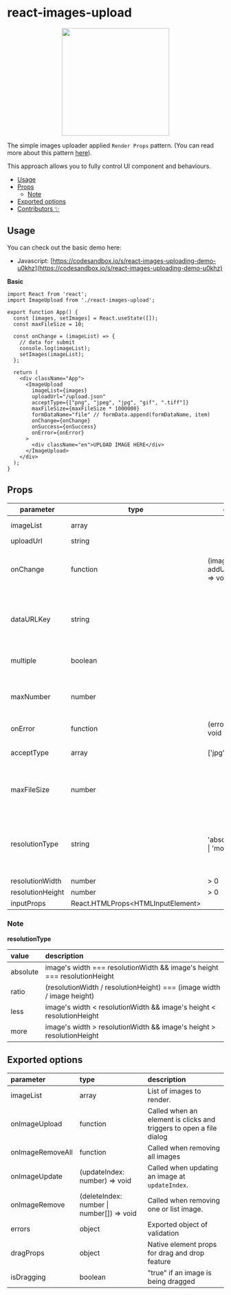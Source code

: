 # react-images-upload

<div align="center">
  <img src="https://user-images.githubusercontent.com/6290720/91559755-9d6e8c00-e973-11ea-9bde-4b60c89f441a.png" width="250" />
</div>

The simple images uploader applied `Render Props` pattern. (You can read more about this pattern [here](https://reactjs.org/docs/render-props.html)).

This approach allows you to fully control UI component and behaviours.

- [Usage](#usage)
- [Props](#props)
  - [Note](#note)
- [Exported options](#exported-options)
- [Contributors ✨](#contributors-)

## Usage

You can check out the basic demo here:

- Javascript: [https://codesandbox.io/s/react-images-uploading-demo-u0khz](https://codesandbox.io/s/react-images-uploading-demo-u0khz)

**Basic**

```tsx
import React from 'react';
import ImageUpload from './react-images-upload';

export function App() {
  const [images, setImages] = React.useState([]);
  const maxFileSize = 10;

  const onChange = (imageList) => {
    // data for submit
    console.log(imageList);
    setImages(imageList);
  };

  return (
    <div className="App">
      <ImageUpload
        imageList={images}
        uploadUrl="/upload.json"
        acceptType={["png", "jpeg", "jpg", "gif", ".tiff"]}
        maxFileSize={maxFileSize * 1000000}
        formDataName="file" // formData.append(formDataName, item)
        onChange={onChange}
        onSuccess={onSuccess}
        onError={onError}
      >
        <div className="en">UPLOAD IMAGE HERE</div>
      </ImageUpload>
    </div>
  );
}
```

## Props

| parameter        | type                                | options                                   | default | description                                                        |
| ---------------- | ----------------------------------- | ----------------------------------------- | ------- | ------------------------------------------------------------------ |
| imageList        | array                               |                                           | []      | List of images                                                     |
| uploadUrl        | string                               |                                           |       | upload url                                                     |
| onChange         | function                            | (imageList, addUpdateIndex) => void       |         | Called when add, update or delete action is called                 |
| dataURLKey       | string                              |                                           | dataURL | Customized field name that base64 of selected image is assigned to |
| multiple         | boolean                             |                                           | false   | Set `true` for multiple chooses                                    |
| maxNumber        | number                              |                                           | 1000    | Number of images user can select if mode = `multiple`              |
| onError          | function                            | (errors, files) => void                   |         | Called when it has errors                                          |
| acceptType       | array                               | ['jpg', 'gif', 'png']                     | []      | The file extension(s) to upload                                    |
| maxFileSize      | number                              |                                           |         | Max image size (Byte) and it is used in validation                 |
| resolutionType   | string                              | 'absolute' \| 'less' \| 'more' \| 'ratio' |         | Using for image validation with provided width & height            |
| resolutionWidth  | number                              | > 0                                       |         |                                                                    |
| resolutionHeight | number                              | > 0                                       |         |                                                                    |
| inputProps       | React.HTMLProps\<HTMLInputElement\> |                                           |         |                                                                    |

### Note

**resolutionType**

| value    | description                                                              |
| :------- | :----------------------------------------------------------------------- |
| absolute | image's width === resolutionWidth && image's height === resolutionHeight |
| ratio    | (resolutionWidth / resolutionHeight) === (image width / image height)    |
| less     | image's width < resolutionWidth && image's height < resolutionHeight     |
| more     | image's width > resolutionWidth && image's height > resolutionHeight     |

## Exported options

| parameter        | type                                      | description                                                         |
| :--------------- | :---------------------------------------- | :------------------------------------------------------------------ |
| imageList        | array                                     | List of images to render.                                           |
| onImageUpload    | function                                  | Called when an element is clicks and triggers to open a file dialog |
| onImageRemoveAll | function                                  | Called when removing all images                                     |
| onImageUpdate    | (updateIndex: number) => void             | Called when updating an image at `updateIndex`.                     |
| onImageRemove    | (deleteIndex: number \| number[]) => void | Called when removing one or list image.                             |
| errors           | object                                    | Exported object of validation                                       |
| dragProps        | object                                    | Native element props for drag and drop feature                      |
| isDragging       | boolean                                   | "true" if an image is being dragged                                 |
